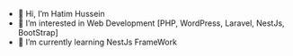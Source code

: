 - 👋 Hi, I’m Hatim Hussein
- 👀 I’m interested in Web Development [PHP, WordPress, Laravel, NestJs, BootStrap]
- 🌱 I’m currently learning NestJs FrameWork

<!---
HatemFurqan/HatemFurqan is a ✨ special ✨ repository because its `README.md` (this file) appears on your GitHub profile.
You can click the Preview link to take a look at your changes.
--->
